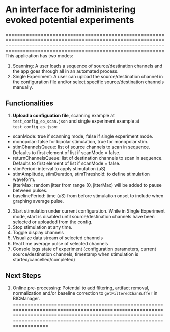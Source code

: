 # An interface for administering evoked potential experiments
========================================================================================================================================================================================================================
This application has two modes:
1. Scanning: A user loads a sequence of source/destination channels and the app goes through all in an automated process.
2. Single Experiment: A user can upload the source/destination channel in the configuration file and/or select specific source/destination channels manually.

## Functionalities
1. **Upload a configuation file**, scanning example at `test_config_ep_scan.json` and single experiment example at `test_config_ep.json`:
* scanMode: true if scanning mode, false if single experiment mode.
* monopolar: false for bipolar stimulation, true for monopolar stim.
* stimChannelsQueue: list of source channels to scan in sequence. Defaults to first element of list if scanMode = false.
* returnChannelsQueue: list of destination channels to scan in sequence. Defaults to first element of list if scanMode = false.
* stimPeriod: interval to apply stimulation (uS)
* stimAmplitude, stimDuration, stimThreshold: to define stimulation waveform.
* jitterMax: random jitter from range (0, jitterMax) will be added to pause between pulses.
* baselinePeriod: time (uS) from before stimulation onset to include when graphing average pulse.

2. Start stimulation under current configuration. While in Single Experiment mode, start is disabled until source/destination channels have been selected or uploaded from the config. 
3. Stop stimulation at any time.
4. Toggle display channels
5. Visualize data stream of selected channels
6. Real time average pulse of selected channels
7. Console logs state of experiment (configuration parameters, current source/destination channels, timestamp when stimulation is started/cancelled/completed)

## Next Steps
1. Online pre-processing: Potential to add filtering, artifact removal, normalization and/or baseline correction to `getFilteredChanBuffer` in BICManager. 
========================================================================================================================================================================================================================

